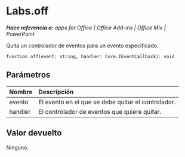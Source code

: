 
# Labs.off

 _**Hace referencia a:** apps for Office | Office Add-ins | Office Mix | PowerPoint_

Quita un controlador de eventos para un evento especificado.

```
function off(event: string, handler: Core.IEventCallback): void
```


## Parámetros


|**Nombre**|**Descripción**|
|:-----|:-----|
|evento|El evento en el que se debe quitar el controlador.|
|handler|El controlador de eventos que quiere quitar.|

## Valor devuelto

Ninguno.

